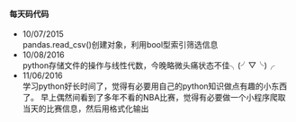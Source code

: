 #### 每天码代码
- 10/07/2015   
  pandas.read_csv()创建对象，利用bool型索引筛选信息
- 10/08/2016  
  python存储文件的操作与线性代数，今晚略微头痛状态不佳╮(╯▽╰)╭
- 11/06/2016  
  学习python好长时间了，觉得有必要用自己的python知识做点有趣的小东西了。
  早上偶然间看到了多年不看的NBA比赛，觉得有必要做一个小程序爬取当天的比赛信息，然后用格式化输出
